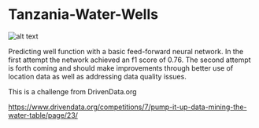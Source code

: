 # Tanzania-Water-Wells

![alt text](http://drivendata.materials.s3.amazonaws.com/pumps/pumping.jpg)

Predicting well function with a basic feed-forward neural network. In the first attempt the network achieved an f1 score of 0.76. The second attempt is forth coming and should make improvements through better use of location data as well as addressing data quality issues.

This is a challenge from DrivenData.org

https://www.drivendata.org/competitions/7/pump-it-up-data-mining-the-water-table/page/23/
